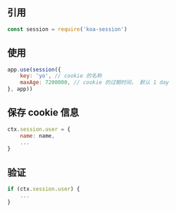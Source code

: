 ## 引用

``` js
const session = require('koa-session')
```

## 使用

``` js
app.use(session({
    key: 'yo', // cookie 的名称
    maxAge: 7200000, // cookie 的过期时间， 默认 1 day
}, app))
```

## 保存 cookie 信息

``` js
ctx.session.user = {
    name: name,
    ...
}
```

## 验证

``` js
if (ctx.session.user) {
    ...
}
```



